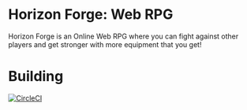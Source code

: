 # Horizon Forge: Web RPG
 Horizon Forge is an Online Web RPG where you can fight against other players and get stronger with more equipment that you get!
 
 
# Building
[![CircleCI](https://circleci.com/gh/Lenzork/Horizon-Forge--Web-RPG/tree/dev.svg?style=svg)](https://circleci.com/gh/Lenzork/Horizon-Forge--Web-RPG/tree/dev)
